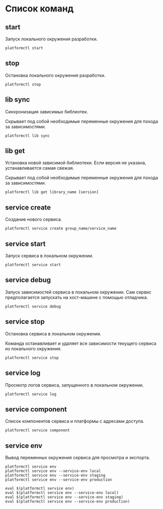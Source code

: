 # Список команд

## start

Запуск локального окружения разработки.

```shell
platformctl start
```

## stop

Остановка локального окружения разработки.

```shell
platformctl stop
```

## lib sync

Синхронизация зависимых библиотек.

Скрывает под собой необходимые переменные окружения для похода за зависимостями.

```shell
platformctl lib sync
```

## lib get

Установка новой зависимой библиотеки. Если версия не указана, устанавливается
самая свежая.

Скрывает под собой необходимые переменные окружения для похода за зависимостями.

```shell
platformctl lib get library_name [version]
```

## service create

Создание нового сервиса.

```shell
platformctl service create group_name/service_name
```

## service start

Запуск сервиса в локальном окружении.

```shell
platformctl service start
```

## service debug

Запуск зависимостей сервиса в локальном окружении. Сам сервис предполагается
запускать на хост-машине с помощью отладчика.

```shell
platformctl service debug
```

## service stop

Остановка сервиса в локальном окружении.

Команда останавливает и удаляет все зависимости текущего сервиса из локального окружения.

```shell
platformctl service stop
```

## service log

Просмотр логов сервиса, запущенного в локальном окружении.

```shell
platformctl service log
```

## service component

Список компонентов сервиса и платформы с адресами доступа.

```shell
platformctl service component
```

## service env

Вывод переменных окружения сервиса для просмотра и экспорта.

```shell
platformctl service env
platformctl service env --service-env local
platformctl service env --service-env staging
platformctl service env --service-env production

eval $(platformctl service env)
eval $(platformctl service env --service-env local)
eval $(platformctl service env --service-env staging)
eval $(platformctl service env --service-env production)
```
